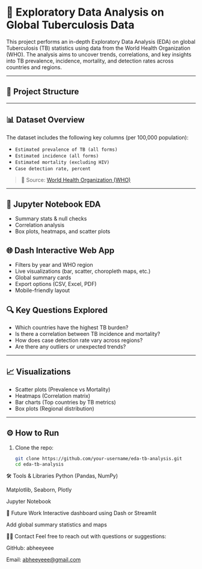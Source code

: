 # 🧪 Exploratory Data Analysis on Global Tuberculosis Data

This project performs an in-depth Exploratory Data Analysis (EDA) on global Tuberculosis (TB) statistics using data from the World Health Organization (WHO). The analysis aims to uncover trends, correlations, and key insights into TB prevalence, incidence, mortality, and detection rates across countries and regions.

---

## 📁 Project Structure


---

## 📊 Dataset Overview

The dataset includes the following key columns (per 100,000 population):

- `Estimated prevalence of TB (all forms)`
- `Estimated incidence (all forms)`
- `Estimated mortality (excluding HIV)`
- `Case detection rate, percent`

> 📌 Source: [World Health Organization (WHO)](https://www.who.int)

---


## 🧪 Jupyter Notebook EDA
- Summary stats & null checks
- Correlation analysis
- Box plots, heatmaps, and scatter plots

## 🌐 Dash Interactive Web App
- Filters by year and WHO region
- Live visualizations (bar, scatter, choropleth maps, etc.)
- Global summary cards
- Export options (CSV, Excel, PDF)
- Mobile-friendly layout


## 🔍 Key Questions Explored

- Which countries have the highest TB burden?
- Is there a correlation between TB incidence and mortality?
- How does case detection rate vary across regions?
- Are there any outliers or unexpected trends?

---

## 📈 Visualizations

- Scatter plots (Prevalence vs Mortality)
- Heatmaps (Correlation matrix)
- Bar charts (Top countries by TB metrics)
- Box plots (Regional distribution)

---

## ⚙️ How to Run

1. Clone the repo:
   ```bash
   git clone https://github.com/your-username/eda-tb-analysis.git
   cd eda-tb-analysis

   
🛠 Tools & Libraries
Python (Pandas, NumPy)

Matplotlib, Seaborn, Plotly

Jupyter Notebook

📌 Future Work
Interactive dashboard using Dash or Streamlit

Add global summary statistics and maps


🙋‍♂️ Contact
Feel free to reach out with questions or suggestions:

GitHub: abheeyeee

Email: abheeyeee@gmail.com

